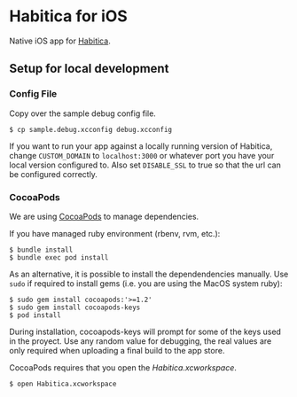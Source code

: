 # Habitica for iOS

Native iOS app for [Habitica](https://habitica.com/).

## Setup for local development

### Config File

Copy over the sample debug config file.

```
$ cp sample.debug.xcconfig debug.xcconfig
```

If you want to run your app against a locally running version of Habitica, change `CUSTOM_DOMAIN` to `localhost:3000` or whatever port you have your local version configured to. Also set `DISABLE_SSL` to true so that the url can be configured correctly.

### CocoaPods

We are using [CocoaPods](http://cocoapods.org) to manage dependencies.

If you have managed ruby environment (rbenv, rvm, etc.):

```
$ bundle install
$ bundle exec pod install
```

As an alternative, it is possible to install the dependendencies manually. Use `sudo` if required to install gems (i.e. you are using the MacOS system ruby):

```
$ sudo gem install cocoapods:'>=1.2'
$ sudo gem install cocoapods-keys
$ pod install
```

During installation, cocoapods-keys will prompt for some of the keys used in the proyect. Use any random value for debugging, the real values are only required when uploading a final build to the app store.

CocoaPods requires that you open the *Habitica.xcworkspace*.

```
$ open Habitica.xcworkspace
```

